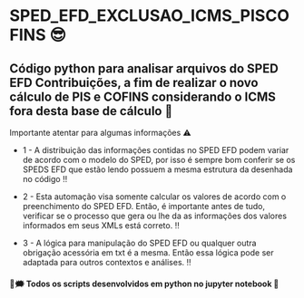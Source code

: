 # SPED_EFD_EXCLUSAO_ICMS_PISCOFINS :sunglasses:

##  Código python para analisar arquivos do SPED EFD Contribuições, a fim de realizar o novo cálculo de PIS e COFINS considerando o ICMS fora desta base de cálculo :triangular_flag_on_post:

Importante atentar para algumas informações :warning:

* 1 - A distribuição das informações contidas no SPED EFD podem variar de acordo com o modelo do SPED, por isso é sempre bom conferir se os SPEDS EFD que estão lendo possuem a mesma estrutura da desenhada no código :bangbang:

* 2 - Esta automação visa somente calcular os valores de acordo com o preenchimento do SPED EFD. Então, é importante antes de tudo, verificar se o processo que gera ou lhe da as informações dos valores informados em seus XMLs está correto. :bangbang:

* 3 - A lógica para manipulação do SPED EFD ou qualquer outra obrigação acessória em txt é a mesma. Então essa lógica pode ser adaptada para outros contextos e análises. :bangbang:

#### :robot::right_anger_bubble: Todos os scripts desenvolvidos em python no jupyter notebook :snake:
